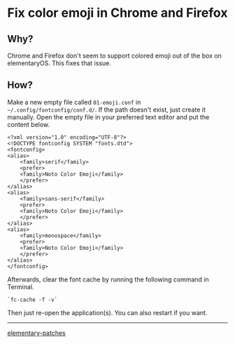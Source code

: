 # Fix color emoji in Chrome and Firefox

## Why?

Chrome and Firefox don't seem to support colored emoji out of the box on elementaryOS. This fixes that issue.

## How?

Make a new empty file called `01-emoji.conf` in `~/.config/fontconfig/conf.d/`. If the path doesn't exist, just create it manually. Open the empty file in your preferred text editor and put the content below.

	<?xml version="1.0" encoding="UTF-8"?>
	<!DOCTYPE fontconfig SYSTEM "fonts.dtd">
	<fontconfig>
	<alias>
		<family>serif</family>
		<prefer>
		<family>Noto Color Emoji</family>
		</prefer>
	</alias>
	<alias>
		<family>sans-serif</family>
		<prefer>
		<family>Noto Color Emoji</family>
		</prefer>
	</alias>
	<alias>
		<family>monospace</family>
		<prefer>
		<family>Noto Color Emoji</family>
		</prefer>
	</alias>
	</fontconfig>

Afterwards, clear the font cache by running the following command in Terminal.

	`fc-cache -f -v`

Then just re-open the application(s). You can also restart if you want.

---
[elementary-patches](https://github.com/sprite-1/elementary-patches)